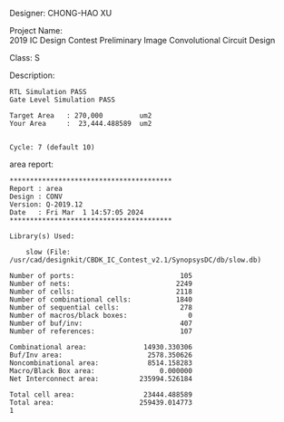 
Designer: 
	CHONG-HAO XU




Project Name:	
	2019 IC Design Contest Preliminary
	Image Convolutional Circuit Design


Class:
	S


Description:

	RTL Simulation PASS
	Gate Level Simulation PASS

	Target Area   : 270,000         um2
	Your Area     :  23,444.488589  um2


	Cycle: 7 (default 10)	


	
area report:

	****************************************
	Report : area
	Design : CONV
	Version: Q-2019.12
	Date   : Fri Mar  1 14:57:05 2024
	****************************************
	
	Library(s) Used:
	
	    slow (File: /usr/cad/designkit/CBDK_IC_Contest_v2.1/SynopsysDC/db/slow.db)
	
	Number of ports:                          105
	Number of nets:                          2249
	Number of cells:                         2118
	Number of combinational cells:           1840
	Number of sequential cells:               278
	Number of macros/black boxes:               0
	Number of buf/inv:                        407
	Number of references:                     107
	
	Combinational area:              14930.330306
	Buf/Inv area:                     2578.350626
	Noncombinational area:            8514.158283
	Macro/Black Box area:                0.000000
	Net Interconnect area:          235994.526184
	
	Total cell area:                 23444.488589
	Total area:                     259439.014773
	1
